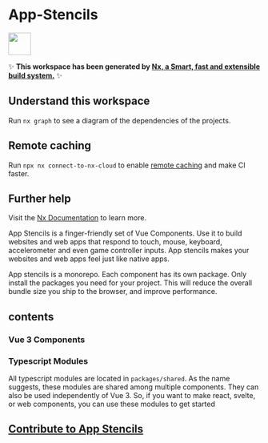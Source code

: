 # App-Stencils

<a href="https://nx.dev" target="_blank" rel="noreferrer"><img src="https://raw.githubusercontent.com/nrwl/nx/master/images/nx-logo.png" width="45"></a>

✨ **This workspace has been generated by [Nx, a Smart, fast and extensible build system.](https://nx.dev)** ✨

## Understand this workspace

Run `nx graph` to see a diagram of the dependencies of the projects.

## Remote caching

Run `npx nx connect-to-nx-cloud` to enable [remote caching](https://nx.app) and make CI faster.

## Further help

Visit the [Nx Documentation](https://nx.dev) to learn more.



App Stencils is a finger-friendly set of Vue Components. Use it to build websites and web apps that respond to touch, mouse, keyboard, accelerometer and even game controller inputs. App stencils makes your websites and web apps feel just like native apps.

App stencils is a monorepo. Each component has its own package. Only install the packages you need for your project. This will reduce the overall bundle size you ship to the browser, and improve performance.

  

## contents

  

### Vue 3 Components

  
  

### Typescript Modules

  

All typescript modules are located in `packages/shared`. As the name suggests, these modules are shared among multiple components. They can also be used independently of Vue 3. So, if you want to make react, svelte, or web components, you can use these modules to get started


## [Contribute to App Stencils](CONTRIBUTE.MD)
  
  

<!--

==================

  

vue websites:

  

vitedge only (drop to ssr if >1mb)

vitest + playwright

vite plugin pwa

typescript (done)

Editorconfig

pinia

partytown

supertokens (eventually)

surrealdb in browser (eventually)

uxlens

strapi or directus for content api ... or maybe just supabase?

  

some kind of caching strategy??

  

for this repo, all of the site content will be served from strapi. Here's how it will work:

  

there will be a site: appstencils.io (or something like it)

  

this site will contain vue router, and an authentication mechanism. vue router will call out to strapi, and supply authentication credentials.

  

strapi will respond with a JSON document that contains an array of objects, each of which describes a section of documentation (e.g. a paragraph of text, a code block, an interactive sandbox, etc.)

  

vue router will use <component :is="" > to load in the content from strapi and display the docs.

  

in the case that vue router does not supply authentication, strapi will respond with a JSON document that contains the same array of objects. However, the text in the documentation will be replaced with hipster ipsum. The idea is that you can only access the documentation text if you authenticate.

  

To authenticate, you will have to create a .env file with your auth credentials. vue router will scoop up those credentials when you launch the site.

  

when this site is deployed, it will secure the content WITHOUT auth. Instead, it will use CORS to make sure that only appstencils.io can request the text from strapi

  

==================

  

vue libraries

  

vitest + playwright

editorconfig (no prettier, no eslint)

  

typescript (done)

some way to bundle <style> blocks (done w <style module>)

  
  

==================

-->